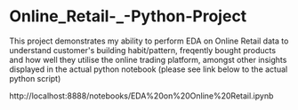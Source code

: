 # Online_Retail-_-Python-Project

This project demonstrates my ability to perform EDA on Online Retail data to understand customer's building habit/pattern, freqently bought products and how well they utilise the online trading platform, amongst other insights displayed in the actual python notebook (please see link below to the actual python script)

http://localhost:8888/notebooks/EDA%20on%20Online%20Retail.ipynb
